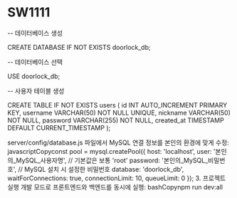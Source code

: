 # SW1111
 
-- 데이터베이스 생성

CREATE DATABASE IF NOT EXISTS doorlock_db;

-- 데이터베이스 선택

USE doorlock_db;

-- 사용자 테이블 생성

CREATE TABLE IF NOT EXISTS users (
  id INT AUTO_INCREMENT PRIMARY KEY,
  username VARCHAR(50) NOT NULL UNIQUE,
  nickname VARCHAR(50) NOT NULL,
  password VARCHAR(255) NOT NULL,
  created_at TIMESTAMP DEFAULT CURRENT_TIMESTAMP
);


server/config/database.js 파일에서 MySQL 연결 정보를 본인의 환경에 맞게 수정:
javascriptCopyconst pool = mysql.createPool({
  host: 'localhost',
  user: '본인의_MySQL_사용자명',     // 기본값은 보통 'root'
  password: '본인의_MySQL_비밀번호',  // MySQL 설치 시 설정한 비밀번호
  database: 'doorlock_db',
  waitForConnections: true,
  connectionLimit: 10,
  queueLimit: 0
});
3. 프로젝트 실행
개발 모드로 프론트엔드와 백엔드를 동시에 실행:
bashCopynpm run dev:all
